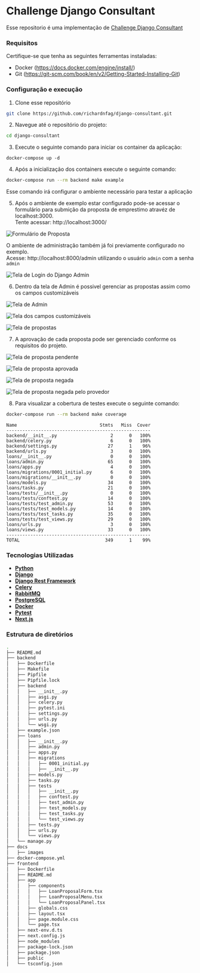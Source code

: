 # Challenge Django Consultant

Esse repositorio é uma implementação de [Challenge Django Consultant](https://github.com/DigitalsysTecnologia/challenge-django-consultant)


### Requisitos

Certifique-se que tenha as seguintes ferramentas instaladas:

- Docker (https://docs.docker.com/engine/install/)  
- Git (https://git-scm.com/book/en/v2/Getting-Started-Installing-Git)  


### Configuração e execução

1. Clone esse repositório

```bash
git clone https://github.com/richardnfag/django-consultant.git
```

2. Navegue até o repositório do projeto:

```bash
cd django-consultant
```

3. Execute o seguinte comando para iniciar os container da aplicação:

```
docker-compose up -d
```



4. Após a inicialização dos containers execute o seguinte comando:

```bash
docker-compose run --rm backend make example
```

Esse comando irá configurar o ambiente necessário para testar a aplicação

5. Após o ambiente de exemplo estar configurado pode-se acessar o formulário para submição da proposta de emprestimo atravéz de localhost:3000.   
Tente acessar: http://localhost:3000/

![Formulário de Proposta](docs/images/formulario_proposta.jpeg)

O ambiente de administração também já foi previamente configurado no exemplo.   
Acesse: http://localhost:8000/admin utilizando o usuário `admin` com a senha `admin`

![Tela de Login do Django Admin](docs/images/admin_login.jpeg)

6. Dentro da tela de Admin é possivel gerenciar as propostas assim como os campos customizáveis

![Tela de Admin](docs/images/admin.jpeg)

![Tela dos campos customizáveis](docs/images/listagem_campos.jpeg)

![Tela de propostas](docs/images/listagem_propostas.jpeg)

7. A aprovação de cada proposta pode ser gerenciado conforme os requisitos do projeto.

![Tela de proposta pendente](docs/images/proposta_pendente.jpeg)

![Tela de proposta aprovada](docs/images/proposta_aprovada.jpeg)

![Tela de proposta negada](docs/images/proposta_negada.jpeg)

![Tela de proposta negada pelo provedor](docs/images/proposta_negada_pelo_provedor.jpeg)


8. Para visualizar a cobertura de testes execute o seguinte comando:

```bash
docker-compose run --rm backend make coverage
```

```
Name                               Stmts   Miss  Cover
------------------------------------------------------
backend/__init__.py                    2      0   100%
backend/celery.py                      6      0   100%
backend/settings.py                   27      1    96%
backend/urls.py                        3      0   100%
loans/__init__.py                      0      0   100%
loans/admin.py                        65      0   100%
loans/apps.py                          4      0   100%
loans/migrations/0001_initial.py       6      0   100%
loans/migrations/__init__.py           0      0   100%
loans/models.py                       34      0   100%
loans/tasks.py                        21      0   100%
loans/tests/__init__.py                0      0   100%
loans/tests/conftest.py               14      0   100%
loans/tests/test_admin.py             53      0   100%
loans/tests/test_models.py            14      0   100%
loans/tests/test_tasks.py             35      0   100%
loans/tests/test_views.py             29      0   100%
loans/urls.py                          3      0   100%
loans/views.py                        33      0   100%
------------------------------------------------------
TOTAL                                349      1    99%
```

### Tecnologias Utilizadas

- [**Python**](https://www.python.org/)  
- [**Django**](https://www.djangoproject.com/)  
- [**Django Rest Framework**](https://www.django-rest-framework.org/)  
- [**Celery**](https://docs.celeryq.dev/en/stable/index.html)  
- [**RabbitMQ**](https://www.rabbitmq.com/)  
- [**PostgreSQL**](https://www.postgresql.org/)  
- [**Docker**](https://www.docker.com/)  
- [**Pytest**](https://docs.pytest.org/)  
- [**Next.js**](https://nextjs.org/)  


### Estrutura de diretórios

```sh
.
├── README.md
├── backend
│   ├── Dockerfile
│   ├── Makefile
│   ├── Pipfile
│   ├── Pipfile.lock
│   ├── backend
│   │   ├── __init__.py
│   │   ├── asgi.py
│   │   ├── celery.py
│   │   ├── pytest.ini
│   │   ├── settings.py
│   │   ├── urls.py
│   │   └── wsgi.py
│   ├── example.json
│   ├── loans
│   │   ├── __init__.py
│   │   ├── admin.py
│   │   ├── apps.py
│   │   ├── migrations
│   │   │   ├── 0001_initial.py
│   │   │   ├── __init__.py
│   │   ├── models.py
│   │   ├── tasks.py
│   │   ├── tests
│   │   │   ├── __init__.py
│   │   │   ├── conftest.py
│   │   │   ├── test_admin.py
│   │   │   ├── test_models.py
│   │   │   ├── test_tasks.py
│   │   │   └── test_views.py
│   │   ├── tests.py
│   │   ├── urls.py
│   │   └── views.py
│   └── manage.py
├── docs
│   ├── images
├── docker-compose.yml
├── frontend
│   ├── Dockerfile
│   ├── README.md
│   ├── app
│   │   ├── components
│   │   │   ├── LoanProposalForm.tsx
│   │   │   ├── LoanProposalMenu.tsx
│   │   │   └── LoanProposalPanel.tsx
│   │   ├── globals.css
│   │   ├── layout.tsx
│   │   ├── page.module.css
│   │   └── page.tsx
│   ├── next-env.d.ts
│   ├── next.config.js
│   ├── node_modules
│   ├── package-lock.json
│   ├── package.json
│   ├── public
│   └── tsconfig.json
```
